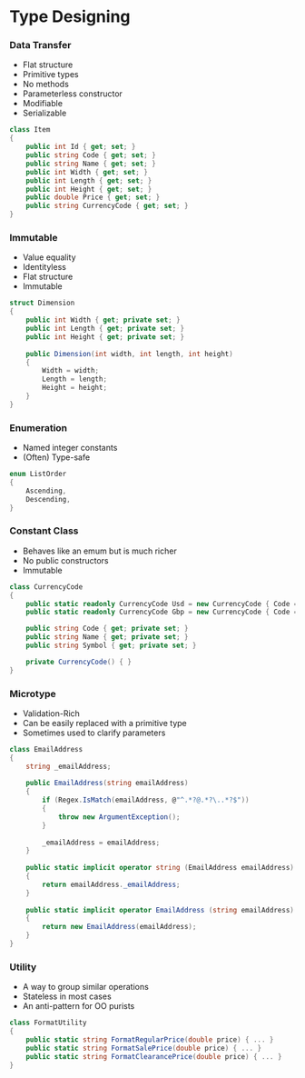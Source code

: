 # Type Designing

### Data Transfer
- Flat structure
- Primitive types
- No methods
- Parameterless constructor
- Modifiable
- Serializable

``` csharp
class Item
{
    public int Id { get; set; }
    public string Code { get; set; }
    public string Name { get; set; }
    public int Width { get; set; }
    public int Length { get; set; }
    public int Height { get; set; }
    public double Price { get; set; }
    public string CurrencyCode { get; set; }
}
```

### Immutable
- Value equality
- Identityless
- Flat structure
- Immutable

``` csharp
struct Dimension
{
    public int Width { get; private set; }
    public int Length { get; private set; }
    public int Height { get; private set; }
    
    public Dimension(int width, int length, int height)
    {
        Width = width;
        Length = length;
        Height = height;
    }
}
```

### Enumeration
- Named integer constants
- (Often) Type-safe

``` csharp
enum ListOrder
{
    Ascending,
    Descending,
}
```

### Constant Class
- Behaves like an emum but is much richer
- No public constructors
- Immutable

``` csharp
class CurrencyCode
{
    public static readonly CurrencyCode Usd = new CurrencyCode { Code = "USD", Name = "US Dollar", Symbol = "$" };
    public static readonly CurrencyCode Gbp = new CurrencyCode { Code = "GBP", Name = "British Pound", Symbol = "£" };

    public string Code { get; private set; }
    public string Name { get; private set; }
    public string Symbol { get; private set; }

    private CurrencyCode() { }
}
```

### Microtype
- Validation-Rich
- Can be easily replaced with a primitive type
- Sometimes used to clarify parameters

``` csharp
class EmailAddress
{
    string _emailAddress;
    
    public EmailAddress(string emailAddress)
    {
        if (Regex.IsMatch(emailAddress, @"^.*?@.*?\..*?$"))
        {
            throw new ArgumentException();   
        }
        
        _emailAddress = emailAddress;
    }
    
    public static implicit operator string (EmailAddress emailAddress)
    {
        return emailAddress._emailAddress;
    }
    
    public static implicit operator EmailAddress (string emailAddress)
    {
        return new EmailAddress(emailAddress);
    }
}
```

### Utility
- A way to group similar operations
- Stateless in most cases
- An anti-pattern for OO purists

``` csharp
class FormatUtility
{
    public static string FormatRegularPrice(double price) { ... }
    public static string FormatSalePrice(double price) { ... }
    public static string FormatClearancePrice(double price) { ... }
}
```

